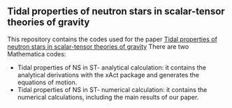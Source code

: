 ## Tidal properties of neutron stars in scalar-tensor theories of gravity
This repository contains the codes used for the paper [Tidal properties of neutron stars in scalar-tensor theories of gravity]([https://pages.github.com/](https://inspirehep.net/literature/2690202))
There are two Mathematica codes:
- Tidal properties of NS in ST- analytical calculation: it contains the analytical derivations with the xAct package and generates the equations of motion.
- Tidal properties of NS in ST- numerical calculation: it contains the numerical calculations, including the main results of our paper.
